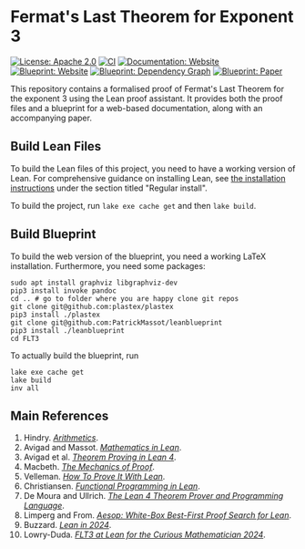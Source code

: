 # Fermat's Last Theorem for Exponent 3

[![License: Apache 2.0](https://img.shields.io/badge/License-Apache_2.0-lightgrey.svg)](https://opensource.org/licenses/Apache-2.0)
[![CI](https://github.com/pitmonticone/FLT3/actions/workflows/push.yml/badge.svg)](https://github.com/pitmonticone/FLT3/actions/workflows/push.yml)
[![Documentation: Website](https://img.shields.io/badge/Documentation-Website-blue.svg)](https://pitmonticone.github.io/FLT3/docs/)
[![Blueprint: Website](https://img.shields.io/badge/Blueprint-Website-red.svg)](https://pitmonticone.github.io/FLT3/blueprint)
[![Blueprint: Dependency Graph](https://img.shields.io/badge/Blueprint-Dependency_Graph-red.svg)](https://pitmonticone.github.io/FLT3/blueprint/dep_graph_document.html)
[![Blueprint: Paper](https://img.shields.io/badge/Blueprint-Paper-darkred.svg)](https://pitmonticone.github.io/FLT3/blueprint.pdf)

This repository contains a formalised proof of Fermat's Last Theorem for the exponent 3 using the Lean proof assistant. It provides both the proof files and a blueprint for a web-based documentation, along with an accompanying paper.

## Build Lean Files

To build the Lean files of this project, you need to have a working version of Lean.
For comprehensive guidance on installing Lean,
see [the installation instructions](https://leanprover-community.github.io/get_started.html)
under the section titled "Regular install".

To build the project, run `lake exe cache get` and then `lake build`.

## Build Blueprint

To build the web version of the blueprint, you need a working LaTeX installation.
Furthermore, you need some packages:

```
sudo apt install graphviz libgraphviz-dev
pip3 install invoke pandoc
cd .. # go to folder where you are happy clone git repos
git clone git@github.com:plastex/plastex
pip3 install ./plastex
git clone git@github.com:PatrickMassot/leanblueprint
pip3 install ./leanblueprint
cd FLT3
```

To actually build the blueprint, run

```
lake exe cache get
lake build
inv all
```

## Main References

1. Hindry. [*Arithmetics*](http://dx.doi.org/10.1007/978-1-4471-2131-2).
2. Avigad and Massot. [*Mathematics in Lean*](https://leanprover-community.github.io/mathematics_in_lean/).
3. Avigad et al. [*Theorem Proving in Lean 4*](https://leanprover.github.io/theorem_proving_in_lean4/).
4. Macbeth. [*The Mechanics of Proof*](https://hrmacbeth.github.io/math2001/).
5. Velleman. [*How To Prove It With Lean*](https://djvelleman.github.io/HTPIwL/).
6. Christiansen. [*Functional Programming in Lean*](https://lean-lang.org/functional_programming_in_lean/).
7. De Moura and Ullrich. [*The Lean 4 Theorem Prover and Programming Language*](https://doi.org/10.1007/978-3-030-79876-5_37).
8. Limperg and From. [*Aesop: White-Box Best-First Proof Search for Lean*](http://dx.doi.org/10.1145/3573105.3575671).
9. Buzzard. [*Lean in 2024*](https://xenaproject.wordpress.com/2024/01/20/lean-in-2024/).
10. Lowry-Duda. [*FLT3 at Lean for the Curious Mathematician 2024*](https://davidlowryduda.com/flt3-at-lftcm2024/).